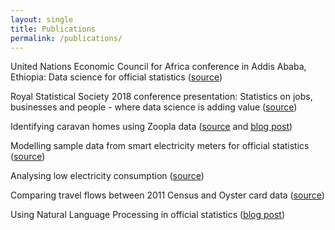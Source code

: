 ```yaml
---
layout: single
title: Publications
permalink: /publications/
---
```


United Nations Economic Council for Africa conference in Addis Ababa, Ethiopia: Data science for official statistics ([source](https://www.uneca.org/sites/default/files/uploaded-documents/ACS/StatCom-Africa-VI/data_science_for_official_statistics.pdf))

Royal Statistical Society 2018 conference presentation: Statistics on jobs, businesses and people - where data science is adding value ([source](https://github.com/ONSBigData/ONSBigData.github.io/blob/master/_papers/RSS_2018_K_Gask.pdf))

Identifying caravan homes using Zoopla data ([source](https://www.ons.gov.uk/methodology/methodologicalpublications/generalmethodology/onsworkingpaperseries/onsmethodologyworkingpaperseriesno11identifyingcaravanhomesinzoopladatajune2017) and [blog post](https://digitalblog.ons.gov.uk/2017/06/21/happy-campers-using-machine-learning-to-identify-caravans-in-zoopla-data/))

Modelling sample data from smart electricity meters for official statistics ([source](https://www.ons.gov.uk/file?uri=/aboutus/whatwedo/programmesandprojects/theonsbigdataproject/modellingsampledatafromsmarttypeelectricitymeterstoassesspotentialwithinofficialstatistics_tcm77-408756(1).pdf))

Analysing low electricity consumption ([source](https://www.ons.gov.uk/file?uri=/aboutus/whatwedo/programmesandprojects/theonsbigdataproject/analysinglowelectricityconsumptionusingdeccdata_tcm77-418326.pdf))

Comparing travel flows between 2011 Census and Oyster card data ([source](https://www.ons.gov.uk/file?uri=/aboutus/whatwedo/programmesandprojects/theonsbigdataproject/comparingtravelflowsbetween2011censusandoystercarddata_tcm77-408826(1).pdf))

Using Natural Language Processing in official statistics ([blog post](https://digitalblog.ons.gov.uk/2016/11/07/the-emotional-side-of-data/))
